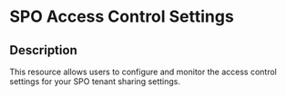 
# SPO Access Control Settings

## Description

This resource allows users to configure and monitor the access control settings for
your SPO tenant sharing settings.
